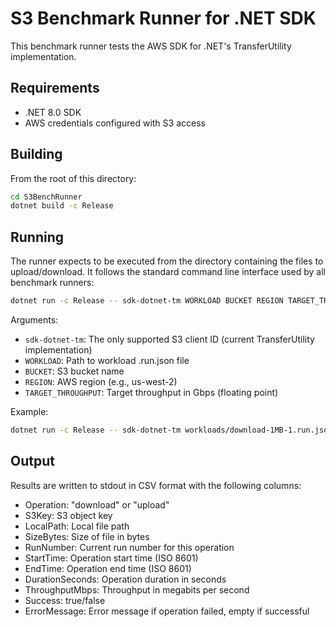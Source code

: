 # S3 Benchmark Runner for .NET SDK

This benchmark runner tests the AWS SDK for .NET's TransferUtility implementation.

## Requirements

- .NET 8.0 SDK
- AWS credentials configured with S3 access

## Building

From the root of this directory:

```bash
cd S3BenchRunner
dotnet build -c Release
```

## Running

The runner expects to be executed from the directory containing the files to upload/download. It follows the standard command line interface used by all benchmark runners:

```bash
dotnet run -c Release -- sdk-dotnet-tm WORKLOAD BUCKET REGION TARGET_THROUGHPUT
```

Arguments:
- `sdk-dotnet-tm`: The only supported S3 client ID (current TransferUtility implementation)
- `WORKLOAD`: Path to workload .run.json file
- `BUCKET`: S3 bucket name
- `REGION`: AWS region (e.g., us-west-2)
- `TARGET_THROUGHPUT`: Target throughput in Gbps (floating point)

Example:
```bash
dotnet run -c Release -- sdk-dotnet-tm workloads/download-1MB-1.run.json my-test-bucket us-west-2 100.0
```

## Output

Results are written to stdout in CSV format with the following columns:
- Operation: "download" or "upload"
- S3Key: S3 object key
- LocalPath: Local file path
- SizeBytes: Size of file in bytes
- RunNumber: Current run number for this operation
- StartTime: Operation start time (ISO 8601)
- EndTime: Operation end time (ISO 8601)
- DurationSeconds: Operation duration in seconds
- ThroughputMbps: Throughput in megabits per second
- Success: true/false
- ErrorMessage: Error message if operation failed, empty if successful
